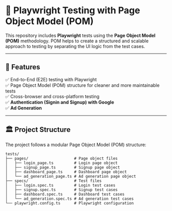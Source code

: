 # 🧪 Playwright Testing with Page Object Model (POM)

This repository includes **Playwright** tests using the **Page Object Model (POM)** methodology. POM helps to create a structured and scalable approach to testing by separating the UI logic from the test cases.

---

## 🌟 **Features**
✅ End-to-End (E2E) testing with Playwright  
✅ Page Object Model (POM) structure for cleaner and more maintainable tests  
✅ Cross-browser and cross-platform testing  
✅ **Authentication (Signin and Signup) with Google**  
✅ **Ad Generation**  

---

## 🏛️ **Project Structure**
The project follows a modular Page Object Model (POM) structure:

```plaintext
tests/
├── pages/                    # Page object files
│   ├── login_page.ts         # Login page object
│   ├── signup_page.ts        # Signup page object
│   ├── dashboard_page.ts     # Dashboard page object
│   └── ad_generation_page.ts # Ad generation page object
├── specs/                    # Test files
│   ├── login.spec.ts         # Login test cases
│   ├── signup.spec.ts        # Signup test cases
│   ├── dashboard.spec.ts     # Dashboard test cases
│   └── ad_generation.spec.ts # Ad generation test cases
└── playwright.config.ts      # Playwright configuration
